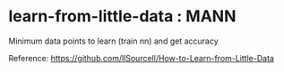 # learn-from-little-data : MANN
Minimum data points to learn (train nn) and get accuracy


Reference: https://github.com/llSourcell/How-to-Learn-from-Little-Data
